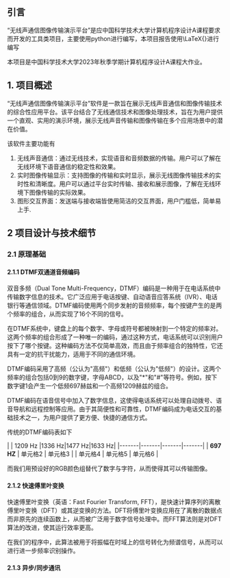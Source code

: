 ## 引言
“无线声通信图像传输演示平台”是应中国科学技术大学计算机程序设计A课程要求而开发的工具类项目，主要使用python进行编写，本项目报告使用\LaTeX{}进行编写

本项目是中国科学技术大学2023年秋季学期计算机程序设计A课程大作业。

## 1. 项目概述
“无线声通信图像传输演示平台”软件是一款旨在展示无线声音通信和图像传输技术的综合性应用平台。该平台结合了无线通信技术和图像处理技术，旨在为用户提供一个直观、实用的演示环境，展示无线声音传输和图像传输在多个应用场景中的潜在价值。

该软件主要功能有
1. 无线声音通信：通过无线技术，实现语音和音频数据的传输。用户可以了解在无线环境下语音通信的稳定性和效果。
2. 实时图像传输显示：支持图像的传输和实时显示，展示无线图像传输技术的实时性和清晰度。用户可以通过平台实时传输、接收和展示图像，了解在无线环境下图像传输的实际效果。
3. 图形交互界面：发送端与接收端皆使用简洁的交互界面，用户门槛低，简单易上手.

## 2 项目设计与技术细节
### 2.1 原理基础
#### 2.1.1 DTMF双通道音频编码 
双音多频（Dual Tone Multi-Frequency，DTMF）编码是一种用于在电话系统中传输数字信息的技术。它广泛应用于电话按键、自动语音应答系统（IVR）、电话银行等通信领域。DTMF编码使用两个同步发射的音频频率，每个按键产生的是两个频率的组合，从而实现了16个不同的信号。

在DTMF系统中，键盘上的每个数字、字母或符号都被映射到一个特定的频率对。这两个频率的组合形成了一种唯一的编码，通过这种方式，电话系统可以识别用户按下了哪个按键。这种编码方法不仅简单高效，而且由于频率组合的独特性，它还具有一定的抗干扰能力，适用于不同的通信环境。

DTMF编码采用了高频（公认为"高频"）和低频（公认为"低频"）的设计。这两个频率的组合包括0到9的数字键，字母ABCD，以及"*"和"#"等符号。例如，按下数字键1会产生一个低频697赫兹和一个高频1209赫兹的组合。

DTMF编码在语音信号中加入了数字信息，这使得电话系统可以处理自动拨号、语音导航和远程控制等应用。由于其简便性和可靠性，DTMF编码成为电话交互的基础技术之一，为用户提供了更方便、快捷的通信方式。

传统的DTMF编码表如下

|  | 1209 Hz |1336 Hz|1477 Hz|1633 Hz|
|-------|-------|-------|-------|
| **697 HZ** | 单元格2 | 单元格3 |
| 单元格4 | 单元格5 | 单元格6 |

而我们用预设好的RGB颜色组替代了数字与字符，从而使得其可以传输图像。

#### 2.1.2 快速傅里叶变换
快速傅里叶变换（英语：Fast Fourier Transform, FFT），是快速计算序列的离散傅里叶变换（DFT）或其逆变换的方法。DFT将傅里叶变换应用在了离散的数据点而非原先的连续函数上，从而被广泛用于数字信号处理中。而FFT算法则是对DFT算法的改进，使其运行效率更高。

在我们的程序中，此算法被用于将振幅在时域上的信号转化为频谱信号，从而可以进行进一步频率识别操作。

#### 2.1.3 异步/同步通讯

